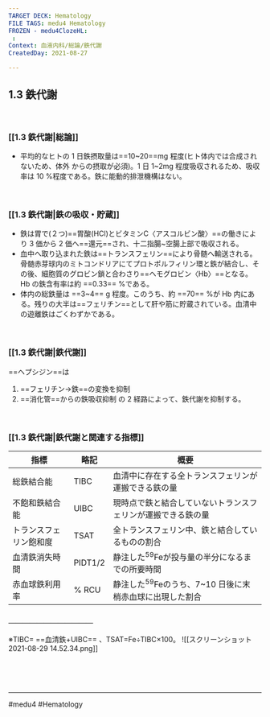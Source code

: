 ```yaml
---
TARGET DECK: Hematology
FILE TAGS: medu4 Hematology
FROZEN - medu4ClozeHL:
 : 
Context: 血液内科/総論/鉄代謝
CreatedDay: 2021-08-27

---
```


## 1.3 鉄代謝

<br>

### [[1.3 鉄代謝|総論]]
* 平均的なヒトの 1 日鉄摂取量は==10~20==mg 程度(ヒト体内では合成されないため、体外 からの摂取が必須)。1 日 1~2mg 程度吸収されるため、吸収率は 10 %程度である。鉄に能動的排泄機構はない。
<!--ID: 1630741040343-->


<br>

### [[1.3 鉄代謝|鉄の吸収・貯蔵]]
* 鉄は胃で(２つ)==胃酸(HCl)とビタミンC〈アスコルビン酸〉==の働きにより 3 価から 2 価へ==還元==され、十二指腸~空腸上部で吸収される。
* 血中へ取り込まれた鉄は==トランスフェリン==により骨髄へ輸送される。骨髄赤芽球内のミトコンドリアにてプロトポルフィリン環と鉄が結合し、その後、細胞質のグロビン鎖と合わさり==ヘモグロビン〈Hb〉==となる。Hb の鉄含有率は約 ==0.33== %である。
* 体内の総鉄量は ==3~4== g 程度。このうち、約 ==70== %が Hb 内にある。残りの大半は==フェリチン==として肝や筋に貯蔵されている。血清中の遊離鉄はごくわずかである。
<!--ID: 1630741040349-->


<br>

### [[1.3 鉄代謝|鉄代謝]]
==ヘプシジン==は
1. ==フェリチン→鉄==の変換を抑制 
2. ==消化管==からの鉄吸収抑制
の 2 経路によって、鉄代謝を抑制する。
<!--ID: 1630741040355-->



<br>

### [[1.3 鉄代謝|鉄代謝と関連する指標]]
|指標|略記|概要|
|---|---|---|
|総鉄結合能|TIBC|血清中に存在する全トランスフェリンが運搬できる鉄の量|
|不飽和鉄結合能|UIBC|現時点で鉄と結合していないトランスフェリンが運搬できる鉄の量|
|トランスフェリン飽和度|TSAT|全トランスフェリン中、鉄と結合しているものの割合|
|血清鉄消失時間|PIDT1/2|静注した<sup>59</sup>Feが投与量の半分になるまでの所要時間|
|赤血球鉄利用率|% RCU|静注した<sup>59</sup>Feのうち、7~10 日後に末梢赤血球に出現した割合|
#### ＿＿＿＿＿＿＿＿＿＿＿＿
※TIBC= ==血清鉄+UIBC== 、TSAT=Fe÷TIBC×100。
![[スクリーンショット 2021-08-29 14.52.34.png]]
<!--ID: 1630741040361-->




<br><br><br>

---
#medu4 #Hematology 
